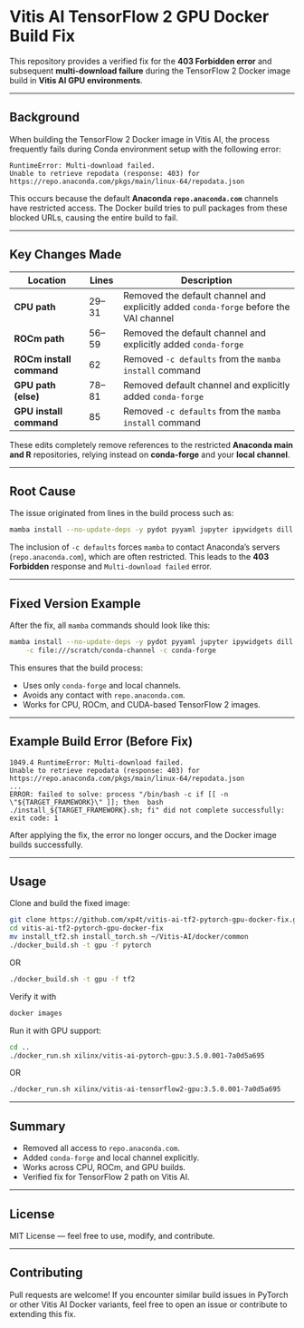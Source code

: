 # Vitis AI TensorFlow 2 GPU Docker Build Fix

This repository provides a verified fix for the **403 Forbidden error** and subsequent **multi-download failure** during the TensorFlow 2 Docker image build in **Vitis AI GPU environments**.

---

## Background

When building the TensorFlow 2 Docker image in Vitis AI, the process frequently fails during Conda environment setup with the following error:

```
RuntimeError: Multi-download failed.
Unable to retrieve repodata (response: 403) for https://repo.anaconda.com/pkgs/main/linux-64/repodata.json
```

This occurs because the default **Anaconda `repo.anaconda.com`** channels have restricted access. The Docker build tries to pull packages from these blocked URLs, causing the entire build to fail.

---

## Key Changes Made

| Location                 | Lines | Description                                                                           |
| ------------------------ | ----- | ------------------------------------------------------------------------------------- |
| **CPU path**             | 29–31 | Removed the default channel and explicitly added `conda-forge` before the VAI channel |
| **ROCm path**            | 56–59 | Removed the default channel and explicitly added `conda-forge`                        |
| **ROCm install command** | 62    | Removed `-c defaults` from the `mamba install` command                                |
| **GPU path (else)**      | 78–81 | Removed default channel and explicitly added `conda-forge`                            |
| **GPU install command**  | 85    | Removed `-c defaults` from the `mamba install` command                                |

These edits completely remove references to the restricted **Anaconda main and R** repositories, relying instead on **conda-forge** and your **local channel**.

---

## Root Cause

The issue originated from lines in the build process such as:

```bash
mamba install --no-update-deps -y pydot pyyaml jupyter ipywidgets dill progressbar2 pytest pandas matplotlib pillow -c file:///scratch/conda-channel -c conda-forge -c defaults
```

The inclusion of `-c defaults` forces `mamba` to contact Anaconda’s servers (`repo.anaconda.com`), which are often restricted. This leads to the **403 Forbidden** response and `Multi-download failed` error.

---

## Fixed Version Example

After the fix, all `mamba` commands should look like this:

```bash
mamba install --no-update-deps -y pydot pyyaml jupyter ipywidgets dill progressbar2 pytest pandas matplotlib pillow \
    -c file:///scratch/conda-channel -c conda-forge
```

This ensures that the build process:

* Uses only `conda-forge` and local channels.
* Avoids any contact with `repo.anaconda.com`.
* Works for CPU, ROCm, and CUDA-based TensorFlow 2 images.

---

## Example Build Error (Before Fix)

```
1049.4 RuntimeError: Multi-download failed.
Unable to retrieve repodata (response: 403) for https://repo.anaconda.com/pkgs/main/linux-64/repodata.json
...
ERROR: failed to solve: process "/bin/bash -c if [[ -n \"${TARGET_FRAMEWORK}\" ]]; then  bash ./install_${TARGET_FRAMEWORK}.sh; fi" did not complete successfully: exit code: 1
```

After applying the fix, the error no longer occurs, and the Docker image builds successfully.

---

## Usage

Clone and build the fixed image:

```bash
git clone https://github.com/xp4t/vitis-ai-tf2-pytorch-gpu-docker-fix.git
cd vitis-ai-tf2-pytorch-gpu-docker-fix
mv install_tf2.sh install_torch.sh ~/Vitis-AI/docker/common
./docker_build.sh -t gpu -f pytorch
```
OR
```bash
./docker_build.sh -t gpu -f tf2 
```

Verify it with

```bash
docker images
```

Run it with GPU support:

```bash
cd ..
./docker_run.sh xilinx/vitis-ai-pytorch-gpu:3.5.0.001-7a0d5a695 
```
OR
```bash
./docker_run.sh xilinx/vitis-ai-tensorflow2-gpu:3.5.0.001-7a0d5a695 
```

---

## Summary

* Removed all access to `repo.anaconda.com`.
* Added `conda-forge` and local channel explicitly.
* Works across CPU, ROCm, and GPU builds.
* Verified fix for TensorFlow 2 path on Vitis AI.

---

## License

MIT License — feel free to use, modify, and contribute.

---

## Contributing

Pull requests are welcome! If you encounter similar build issues in PyTorch or other Vitis AI Docker variants, feel free to open an issue or contribute to extending this fix.
